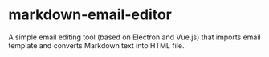 # markdown-email-editor
A simple email editing tool (based on Electron and Vue.js) that imports email template and converts Markdown text into HTML file.
